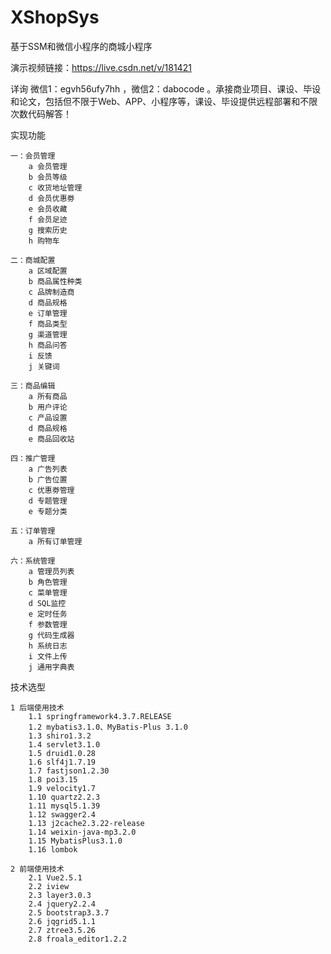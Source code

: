 # XShopSys
基于SSM和微信小程序的商城小程序

演示视频链接：https://live.csdn.net/v/181421


详询 微信1：egvh56ufy7hh ，微信2：dabocode 。承接商业项目、课设、毕设和论文，包括但不限于Web、APP、小程序等，课设、毕设提供远程部署和不限次数代码解答！

实现功能

    一：会员管理
        a 会员管理
        b 会员等级
        c 收货地址管理
        d 会员优惠劵
        e 会员收藏
        f 会员足迹
        g 搜索历史
        h 购物车

    二：商城配置
        a 区域配置
        b 商品属性种类
        c 品牌制造商
        d 商品规格
        e 订单管理
        f 商品类型
        g 渠道管理
        h 商品问答
        i 反馈
        j 关键词

    三：商品编辑
        a 所有商品
        b 用户评论
        c 产品设置
        d 商品规格
        e 商品回收站

    四：推广管理
        a 广告列表
        b 广告位置
        c 优惠劵管理
        d 专题管理
        e 专题分类

    五：订单管理
        a 所有订单管理

    六：系统管理
        a 管理员列表
        b 角色管理
        c 菜单管理
        d SQL监控
        e 定时任务
        f 参数管理
        g 代码生成器
        h 系统日志
        i 文件上传
        j 通用字典表

技术选型


    1 后端使用技术
        1.1 springframework4.3.7.RELEASE
        1.2 mybatis3.1.0、MyBatis-Plus 3.1.0
        1.3 shiro1.3.2
        1.4 servlet3.1.0
        1.5 druid1.0.28
        1.6 slf4j1.7.19
        1.7 fastjson1.2.30
        1.8 poi3.15
        1.9 velocity1.7
        1.10 quartz2.2.3
        1.11 mysql5.1.39
        1.12 swagger2.4
        1.13 j2cache2.3.22-release
        1.14 weixin-java-mp3.2.0
        1.15 MybatisPlus3.1.0
        1.16 lombok

    2 前端使用技术
        2.1 Vue2.5.1
        2.2 iview
        2.3 layer3.0.3
        2.4 jquery2.2.4
        2.5 bootstrap3.3.7
        2.6 jqgrid5.1.1
        2.7 ztree3.5.26
        2.8 froala_editor1.2.2
